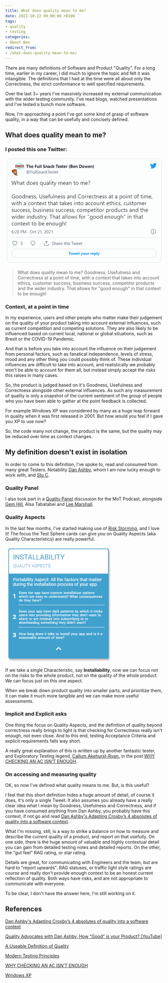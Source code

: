 ```yaml
---
title: What does quality mean to me?
date: 2021-10-22 00:00:00 +0100
tags:
- quality
- testing
categories:
- About Ben
redirect_from:
- /what-does-quality-mean-to-me/
---
```

There are many definitions of Software and Product "Quality". For a long time, earlier in my career, I did much to ignore the topic and felt it was intangible. The definitions that I had at the time were all about only the Correctness, the strict conformance to well specified requirements.

Over the last 3+ years I've massively increased my external communication with the wider testing community. I've read blogs, watched presentations and I've tested a bunch more software.

Now, I'm approaching a point I've got some kind of grasp of software quality, in a way that can be usefully and concisely defined.

## What does quality mean to me?

### I posted this one Twitter:

![](/uploads/quality-tweet.PNG)

> What does quality mean to me? Goodness, Usefulness and Correctness at a point of time, with a context that takes into account ethics, customer success, business success, competitor products and the wider industry. That allows for "good enough" in that context to be enough!

### Context, at a point in time

In my experience, users and other people who matter make their judgement on the quality of your product taking into account external influences, such as current competition and competing solutions. They are also likely to be influenced based on current local, national or global situations, such as Brexit or the COVID-19 Pandemic.

And that is before you take into account the influence on their judgement from personal factors, such as fanatical independence, levels of stress, mood and any other thing you could possibly think of. These individual influences are difficult to take into account, and realistically we probably won't be able to account for them all, but instead simply accept the risks this raises in many cases.

So, the product is judged based on it's Goodness, Usefulness and Correctness alongside other external influences. As such any measurement of quality is only a snapshot of the current sentiment of the group of people who you have been able to gather at the point feedback is collected.

For example Windows XP was considered by many as a huge leap forward in quality when it was first released in 2001. But how would you feel if I gave you XP to use now?

So, the code many not change, the product is the same, but the quality may be reduced over time as context changes.

## My definition doesn't exist in isolation

In order to come to this definition, I've spoke to, read and consumed from many great Testers. Notability [Dan Ashby](https://twitter.com/DanAshby04), whom I am now lucky enough to work with, and [Stu C](https://twitter.com/StooCrock).

### Quality Panel

I also took part in a [Quality Panel](https://www.ministryoftesting.com/dojo/series/the-ministry-of-testing-podcast-2021/lessons/mot-podcast-quality-panel) discussion for the MoT Podcast, alongside [Gem Hill](https://twitter.com/Gem_Hill), Alsa Tabatabei and [Lee Marshall]().

### Quality Aspects

In the last few months, I've started making use of [Risk Storming,](https://riskstormingonline.com/) and I love it! The focus the Test Sphere cards can give you on Quality Aspects (aka Quality Characteristics) are really powerful.

![](/uploads/risk-storming-installability.PNG)

If we take a single Characteristic, say **Installability**, now we can focus not on the risks to the whole product, not on the quality of the whole product. We can focus just on this one aspect.

When we break down product quality into smaller parts, and prioritize them, it can make it much more tangible and we can make more useful assessments.

### Implicit and Explicit asks

One thing the focus on Quality Aspects, and the definition of quality beyond correctness really brings to light is that checking for Correctness really isn't enough, not even close. And to this end, testing Acceptance Criteria and explicit requirements falls way short.

A really great explanation of this is written up by another fantastic tester, and Exploratory Testing legend, [Callum Akehurst-Ryan](https://callumakehurstryansblog.wordpress.com/about-me/)**,** in the post [WHY CHECKING AN AC ISN’T ENOUGH](https://callumakehurstryansblog.wordpress.com/2021/08/25/why-checking-an-ac-isnt-enough/).

### On accessing and measuring quality

OK, so now I've defined what quality means to me. But, is this useful?

I feel that this short definition hides a huge amount of detail, of course it does, it's only a single Tweet. It also assumes you already have a really clear idea what I mean by Goodness, Usefulness and Correctness, and if you have consumed anything from Dan Ashby, you probably have this context, if not go and read [Dan Ashby's Adapting Crosby’s 4 absolutes of quality into a software context](https://danashby.co.uk/2019/09/30/adapting-crosbys-4-absolutes-of-quality-into-a-software-context/).

What I'm missing, still, is a way to strike a balance on how to measure and describe the current quality of a product, and report on that usefully. On one side, there is the huge amount of valuable and highly contextual detail you can gain from detailed testing notes and detailed reports. On the other, the "gut feel" RAG rating, or star rating.

Details are great, for communicating with Engineers and the team, but are hard to "report upwards". RAG statuses, or traffic light style ratings are _course_ and really don't provide enough context to be an honest current reflection of quality. Both ways have risks, and are not appropriate to communicate with everyone.

To be clear, I don't have the answer here, I'm still working on it.

## References

[Dan Ashby's Adapting Crosby’s 4 absolutes of quality into a software context](https://danashby.co.uk/2019/09/30/adapting-crosbys-4-absolutes-of-quality-into-a-software-context/)

[Quality Advocates with Dan Ashby, How “Good” is your Product? \[YouTube\]](https://www.youtube.com/watch?v=XMDm44QYHw8)

[A Useable Definition of Quality](https://dragonsforelevenses.com/2021/09/03/a-useable-definition-of-quality/)

[Modern Testing Principles](https://www.ministryoftesting.com/dojo/lessons/modern-testing-principles)

[WHY CHECKING AN AC ISN’T ENOUGH](https://callumakehurstryansblog.wordpress.com/2021/08/25/why-checking-an-ac-isnt-enough/)

[Windows XP](https://en.wikipedia.org/wiki/Windows_XP)